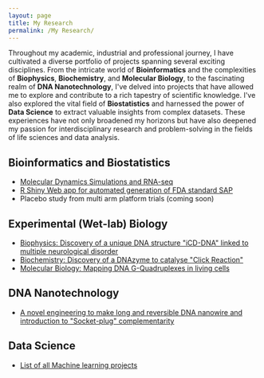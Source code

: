 ```yaml
---
layout: page
title: My Research
permalink: /My Research/
---
```


Throughout my academic, industrial and professional journey, I have cultivated a diverse portfolio of projects spanning several exciting disciplines. From the intricate world of **Bioinformatics** and the complexities of **Biophysics**, **Biochemistry**, and **Molecular Biology**, to the fascinating realm of **DNA Nanotechnology**, I've delved into projects that have allowed me to explore and contribute to a rich tapestry of scientific knowledge. I've also explored the vital field of **Biostatistics** and harnessed the power of **Data Science** to extract valuable insights from complex datasets. These experiences have not only broadened my horizons but have also deepened my passion for interdisciplinary research and problem-solving in the fields of life sciences and data analysis. 
 
## Bioinformatics and Biostatistics
 - [Molecular Dynamics Simulations and RNA-seq](Bioinformatics1.md)
 - [R Shiny Web app for automated generation of FDA standard SAP](https://3wsncf-prince0kumar-lat.shinyapps.io/SAP_TLF_App/)
 - Placebo study from multi arm platform trials (coming soon)

## Experimental (Wet-lab) Biology

- [Biophysics: Discovery of a unique DNA structure "iCD-DNA" linked to multiple neurological disorder](Biophysics.md)
- [Biochemistry: Discovery of a DNAzyme to catalyse "Click Reaction"](Biochemistry.md)
- [Molecular Biology: Mapping DNA G-Quadruplexes in living cells](MolecularBiology.md)


## DNA Nanotechnology
- [A novel engineering to make long and reversible DNA nanowire and introduction to "Socket-plug" complementarity](DNANanotech.md)


## Data Science

- [List of all Machine learning projects](DataScience.md)
    

